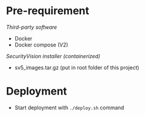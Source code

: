 # Pre-requirement

*Third-party software*
* Docker
* Docker compose (V2)

*SecurityVision installer (containerized)*
* sv5_images.tar.gz (put in root folder of this project)

# Deployment

* Start deployment with `./deploy.sh` command
